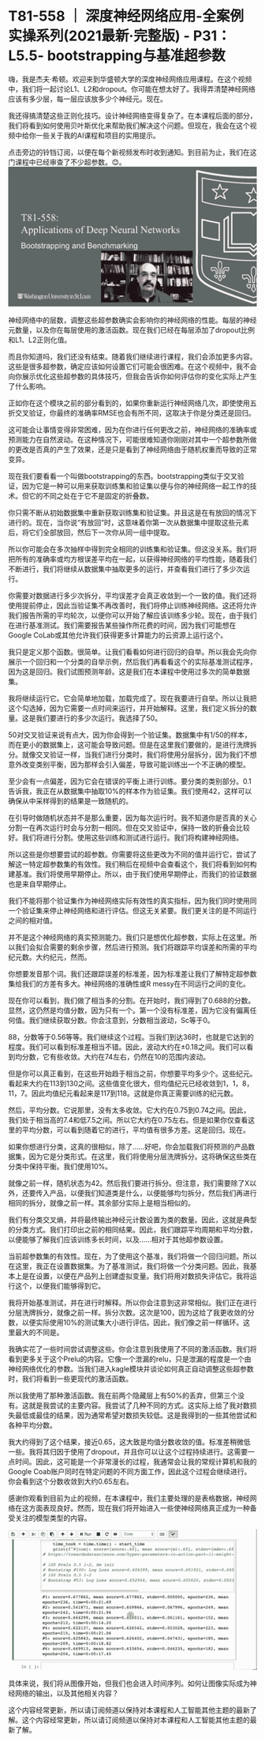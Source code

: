 # T81-558 ｜ 深度神经网络应用-全案例实操系列(2021最新·完整版) - P31：L5.5- bootstrapping与基准超参数 

嗨，我是杰夫·希顿。欢迎来到华盛顿大学的深度神经网络应用课程。在这个视频中，我们将一起讨论L1、L2和dropout。你可能在想太好了。我得弄清楚神经网络应该有多少层，每一层应该放多少个神经元。现在。

我还得搞清楚这些正则化技巧。设计神经网络变得复杂了。在本课程后面的部分，我们将看到如何使用贝叶斯优化来帮助我们解决这个问题。但现在，我会在这个视频中给你一些关于我的AI课程和项目的实用提示。

点击旁边的铃铛订阅，以便在每个新视频发布时收到通知。到目前为止，我们在这门课程中已经审查了不少超参数。😊。![](img/7030d8ee32d0baa28197ef0d0c7cdbba_1.png)

神经网络中的层数，调整这些超参数确实会影响你的神经网络的性能。每层的神经元数量，以及你在每层使用的激活函数。现在我们已经在每层添加了dropout比例和L1、L2正则化值。

而且你知道吗，我们还没有结束。随着我们继续进行课程，我们会添加更多内容。这些是很多超参数，确定应该如何设置它们可能会很困难。在这个视频中，我不会向你展示优化这些超参数的具体技巧，但我会告诉你如何评估你的变化实际上产生了什么影响。

正如你在这个模块之前的部分看到的，如果你重新运行神经网络几次，即使使用五折交叉验证，你最终的准确率RMSE也会有所不同，这取决于你是分类还是回归。

这可能会让事情变得非常困难，因为在你进行任何更改之前，神经网络的准确率或预测能力在自然波动。在这种情况下，可能很难知道你刚刚对其中一个超参数所做的更改是否真的产生了效果，还是只是看到了神经网络由于随机权重而导致的正常变异。

现在我们要看看一个叫做bootstrapping的东西。bootstrapping类似于交叉验证，因为它是一种可以用来获取训练集和验证集以便与你的神经网络一起工作的技术。但它的不同之处在于它不是固定的折叠数。

你只需不断从初始数据集中重新获取训练集和验证集。并且这是在有放回的情况下进行的。现在，当你说“有放回”时，这意味着你第一次从数据集中提取这些元素后，将它们全部放回，然后下一次你从同一组中提取。

所以你可能会在多次抽样中得到完全相同的训练集和验证集。但这没关系。我们将把所有的准确率或均方根误差平均在一起，以获得神经网络的平均性能，随着我们不断进行，我们将继续从数据集中抽取更多的运行，并查看我们进行了多少次运行。

你需要对数据进行多少次拆分，平均误差才会真正收敛到一个一致的值。我们还将使用提前停止，因此当验证集不再改善时，我们将停止训练神经网络。这还将允许我们报告所需的平均轮次，以便你可以开始了解应该训练多少轮。现在，由于我们在进行基准测试。我们需要报告某些操作所花费的时间，因为我们可能想在Google CoLab或其他允许我们获得更多计算能力的云资源上运行这个。

我只是定义那个函数。很简单。让我们看看如何进行回归的自举。所以我会先向你展示一个回归和一个分类的自举示例，然后我们再看看这个的实际基准测试程序，因为这是回归。我们试图预测年龄。这是我们在本课程中使用过多次的简单数据集。

我将继续运行它。它会简单地加载，加载完成了。现在我要进行自举。所以让我把这个勾选掉，因为它需要一点时间来运行，并开始解释。这里，我们定义拆分的数量。这是我们要进行的多少次运行。我选择了50。

50对交叉验证来说有点大，因为你会得到一个验证集。数据集中有1/50的样本，而在更小的数据集上，这可能会导致问题。但是在这里我们要做的，是进行洗牌拆分。就像交叉验证一样，当我们进行分类时，我们将使用分层拆分，因为我们不想意外改变类别平衡，因为那样会引入偏差，导致可能训练出一个不正确的模型。

至少会有一点偏差，因为它会在错误的平衡上进行训练。要分类的类别部分。0.1告诉我，我正在从数据集中抽取10%的样本作为验证集。我们使用42，这样可以确保从中采样得到的结果是一致随机的。

在引导时做随机状态并不是那么重要，因为每次运行时。我不知道你是否真的关心分割一在再次运行时会与分割一相同。但在交叉验证中，保持一致的折叠会比较好。我们将进行分割。使用这些训练和测试进行运行。我们将构建神经网络。

所以这些是你想要尝试的超参数。你需要将这些更改为不同的值并运行它，尝试了解这一特定超参数集的有效性。我们稍后在视频中会查看这个，我们将看到如何构建基准。我们将使用早期停止。所以，由于我们使用早期停止，而我们的验证数据也是来自早期停止。

我们不能将那个验证集作为神经网络实际有效性的真实指标，因为我们同时使用同一个验证集来停止神经网络和进行评估。但这无关紧要。我们更关注的是不同运行之间的相对值。

并不是这个神经网络的真实预测能力。我们只是想优化超参数，实际上在这里。所以我们会拟合需要的剩余步骤，然后进行预测。我们将跟踪平均误差和所需的平均纪元数。大约纪元，然而。

你想要发音那个词。我们还跟踪误差的标准差，因为标准差让我们了解特定超参数集给我们的方差有多大。神经网络的准确性或R messy在不同运行之间的变化。

现在你可以看到，我们做了相当多的分割。在开始时，我们得到了0.688的分数。显然，这仍然是均值分数，因为只有一个。第一个没有标准差，因为它没有偏离任何值。我们继续获取分数。你会注意到，分数相当波动，Sc等于0。

88，分数等于0.56等等。我们继续这个过程。当我们到达36时，也就是它达到的程度。我们可以看到标准差相当不错。因此，波动大约在±0.18之间。我们可以看到均分数，它有些收敛。大约在74左右，仍然在10的范围内波动。

但是你可以真正看到，在这些开始趋于相当之前，你想要平均多少个。这些纪元。看起来大约在113到130之间。这些值变化很大，但均值纪元已经收敛到1，1，8，11，7。因此均值纪元看起来是117到118。这就是你真正需要训练的纪元数。

然后，平均分数。它说那里，没有太多收敛。它大约在0.75到0.74之间。因此，我们处于相当高的7.4和低7.5之间。所以它大约在0.75左右。但是如果你仅查看这里的平均分数，可以看到随着它的进行，平均值有很多方差。这是回归。现在。

如果你想进行分类，这真的很相似，除了……好吧，你会加载我们将预测的产品数据集，因为它是分类形式。在这里，我们将使用分层洗牌拆分。这将确保这些类在分类中保持平衡。我们使用10%。

就像之前一样，随机状态为42。然后我们要进行拆分。但注意，我们需要除了X以外，还要传入产品，以便我们知道类是什么，以便能够均匀拆分，然后我们再进行相同的拆分，就像之前一样。其余部分实际上是相当相似的。

我们有分类交叉熵，并将最终输出神经元计数设置为类的数量。因此，这就是典型的分类方式。我们打印出之前的相同结果。因此，我们跟踪平均周期和平均分数，以便能够了解我们应该训练多长时间，以及……相对于其他超参数设置。

当前超参数集的有效性。现在，为了使用这个基准，我们将做一个回归问题。所以在这里，我正在设置数据集。为了基准测试，我们将做一个分类问题。因此，我基本上是在设置，以便在产品列上创建虚拟变量。我们将用对数损失评估它。我将运行这个，以便我们能够得到它。

我将开始基准测试，并在进行时解释。所以你会注意到这非常相似。我们正在进行分层洗牌拆分，就像之前一样。拆分次数。这次是100，因为这给了我更收敛的分数，以便实际使用10%的测试集大小进行评估。因此，我们像之前一样循环。这里最大的不同是。

我确实花了一些时间尝试调整这些。你会注意到我使用了不同的激活函数。我们将看到更多关于这个Prelu的内容。它像一个泄漏的relu，只是泄漏的程度是一个由神经网络优化的参数。当我们进入kagle模块并谈论如何真正自动调整这些超参数时，我们将看到一些更现代的激活函数。

所以我使用了那种激活函数。我在前两个隐藏层上有50%的丢弃，但第三个没有。这就是我尝试的主要内容。我尝试了几种不同的方式。这实际上给了我对数损失最低或最佳的结果，因为通常希望对数损失较低。这是我得到的一些其他尝试和各种平均分数。

我大约得到了这个结果，接近0.65，这大致是均值分数收敛的值。标准差稍微低一些。我将其归因于使用了dropout，并且你可以让这个过程持续进行。这需要一点时间。因此，这可能是一个非常漫长的过程，我通常会让我的常规计算机和我的Google Coab账户同时在特定问题的不同方面工作，因此这个过程会继续进行。你会看到这个分数收敛到大约0.65左右。

感谢你观看到目前为止的视频，在本课程中，我们主要处理的是表格数据，神经网络在这方面表现良好。然而，现在我们将开始进入一些使神经网络真正成为一种备受关注的模型类型的内容。

![](img/7030d8ee32d0baa28197ef0d0c7cdbba_3.png)

具体来说，我们将从图像开始，但我们也会进入时间序列。如何让图像实际成为神经网络的输出，以及其他相关内容？

这个内容经常更新，所以请订阅频道以保持对本课程和人工智能其他主题的最新了解。这个内容经常更新，所以请订阅频道以保持对本课程和人工智能其他主题的最新了解。
